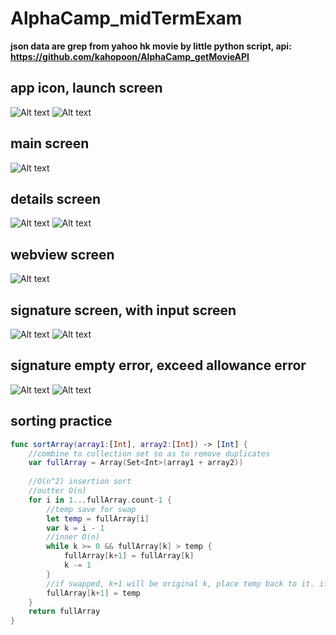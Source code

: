 # AlphaCamp_midTermExam

**json data are grep from yahoo hk movie by little python script, api: https://github.com/kahopoon/AlphaCamp_getMovieAPI**  

## app icon, launch screen
![Alt text](screenshots/home_screen.png?raw=true "home screen")
![Alt text](screenshots/launch_screen.png?raw=true "launch screen")

## main screen
![Alt text](screenshots/main_screen.png?raw=true "main screen")

## details screen
![Alt text](screenshots/details_screen.png?raw=true "details screen")
![Alt text](screenshots/details_screen2.png?raw=true "details screen2")

## webview screen
![Alt text](screenshots/web_screen.png?raw=true "web screen")

## signature screen, with input screen
![Alt text](screenshots/sign_screen.png?raw=true "sign screen")
![Alt text](screenshots/sign_input.png?raw=true "sign input screen")

## signature empty error, exceed allowance error
![Alt text](screenshots/sign_empty_error.png?raw=true "sign empty error screen")
![Alt text](screenshots/sign_exceed_error.png?raw=true "sign exceed error screen")

## sorting practice
```swift
func sortArray(array1:[Int], array2:[Int]) -> [Int] {
    //combine to collection set so as to remove duplicates
    var fullArray = Array(Set<Int>(array1 + array2))
    
    //O(n^2) insertion sort
    //outter O(n)
    for i in 1...fullArray.count-1 {
        //temp save for swap
        let temp = fullArray[i]
        var k = i - 1
        //inner O(n)
        while k >= 0 && fullArray[k] > temp {
            fullArray[k+1] = fullArray[k]
            k -= 1
        }
        //if swapped, k+1 will be original k, place temp back to it. if not swapper, just equal i = i XD
        fullArray[k+1] = temp
    }
    return fullArray
}
```
